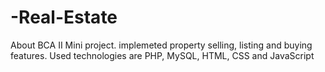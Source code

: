 # -Real-Estate
About BCA II Mini project. implemeted property selling, listing and buying features. Used technologies are PHP, MySQL, HTML, CSS and JavaScript
